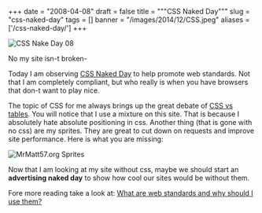 
+++
date = "2008-04-08"
draft = false
title = """CSS Naked Day"""
slug = "css-naked-day"
tags = []
banner = "/images/2014/12/CSS.jpeg"
aliases = ['/css-naked-day/']
+++


![CSS Nake Day 08](http://static.mrmatt57.org/img/naked-day-08.png)

No my site isn-t broken-

Today I am observing [CSS Naked Day](http://naked.dustindiaz.com/) to help promote web standards. Not that I am completely compliant, but who really is when you have browsers that don-t want to play nice.

The topic of CSS for me always brings up the great debate of [CSS vs tables](http://www.decloak.com/Dev/CSSTables/CSS_Tables_01.aspx). You will notice that I use a mixture on this site. That is because I absolutely hate absolute positioning in css. Another thing (that is gone with no css) are my sprites. They are great to cut down on requests and improve site performance. Here is what you are missing:

![MrMatt57.org Sprites](http://static.mrmatt57.org/img/sprites.png)

Now that I am looking at my site without css, maybe we should start an **advertising naked day** to show how cool our sites would be without them.

Fore more reading take a look at: [What are web standards and why should I use them?](http://www.webstandards.org/learn/faq/)




